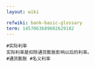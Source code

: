 ```yaml
---
layout: wiki

refwiki: bank-basic-glossary
term: 1457063689602629182
---
```


```
#实际利率 
实际利率是扣除通货膨胀影响以后的利率。
#通货膨胀 #名义利率

```